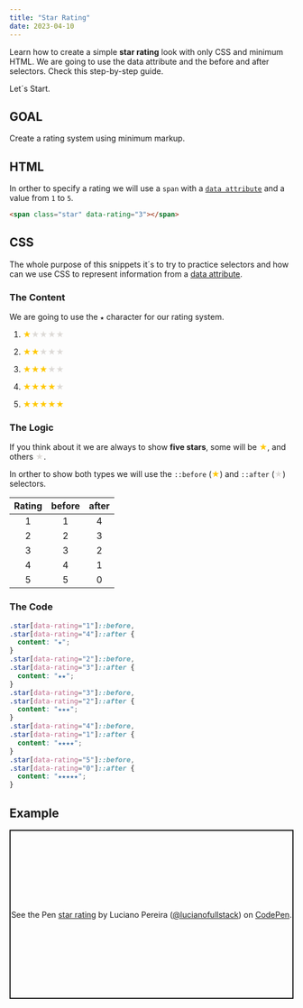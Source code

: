 ```yaml
---
title: "Star Rating"
date: 2023-04-10
---
```


Learn how to create a simple **star rating** look with only CSS and minimum HTML. We are going to use the data attribute and the before and after selectors. Check this step-by-step guide.

Let´s Start.

## GOAL

Create a rating system using minimum markup.

## HTML

In orther to specify a rating we will use a `span` with a <a href="https://developer.mozilla.org/en-US/docs/Learn/HTML/Howto/Use_data_attributes">`data attribute`</a> and a value from `1` to `5`.

```html
<span class="star" data-rating="3"></span>
```

## CSS

The whole purpose of this snippets it´s to try to practice selectors and how can we use CSS to represent information from a <a href="https://developer.mozilla.org/en-US/docs/Learn/HTML/Howto/Use_data_attributes">data attribute</a>.

### The Content

We are going to use the `★` character for our rating system. 

1. <span style="color:#ffc700">★</span><span style="color:#dddad7">★★★★</span>

2. <span style="color:#ffc700">★★</span><span style="color:#dddad7">★★★</span>

3. <span style="color:#ffc700">★★★</span><span style="color:#dddad7">★★</span>

4. <span style="color:#ffc700">★★★★</span><span style="color:#dddad7">★</span>

5. <span style="color:#ffc700">★★★★★</span>

### The Logic

If you think about it we are always to show <strong>five stars</strong>, some will be <span style="color:#ffc700">★</span>, and others <span style="color:#dddad7">★</span>. 

In orther to show both types we will use the `::before` (<span style="color:#ffc700">★</span>) and `::after` (<span style="color:#dddad7">★</span>) selectors.

Rating | before | after
:----: | :-----:|:----:
1      | 1      | 4
2      | 2      | 3
3      | 3      | 2
4      | 4      | 1
5      | 5      | 0

### The Code

```css
.star[data-rating="1"]::before,
.star[data-rating="4"]::after {
  content: "★";
}
.star[data-rating="2"]::before,
.star[data-rating="3"]::after {
  content: "★★";
}
.star[data-rating="3"]::before,
.star[data-rating="2"]::after {
  content: "★★★";
}
.star[data-rating="4"]::before,
.star[data-rating="1"]::after {
  content: "★★★★";
}
.star[data-rating="5"]::before,
.star[data-rating="0"]::after {
  content: "★★★★★";
}
```

## Example

<p class="codepen" data-height="300" data-default-tab="html,result" data-slug-hash="VwELpPO" data-user="lucianofullstack" style="height: 300px; box-sizing: border-box; display: flex; align-items: center; justify-content: center; border: 2px solid; margin: 1em 0">
  <span>See the Pen <a href="https://codepen.io/lucianofullstack/pen/VwELpPO">
  star rating</a> by Luciano Pereira (<a href="https://codepen.io/lucianofullstack">@lucianofullstack</a>)
  on <a href="https://codepen.io">CodePen</a>.</span>
</p><script async src="https://cpwebassets.codepen.io/assets/embed/ei.js"></script>
